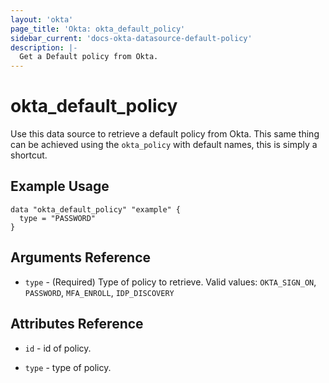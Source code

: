 ```yaml
---
layout: 'okta'
page_title: 'Okta: okta_default_policy'
sidebar_current: 'docs-okta-datasource-default-policy'
description: |-
  Get a Default policy from Okta.
---
```


# okta_default_policy

Use this data source to retrieve a default policy from Okta. This same thing can be achieved using the `okta_policy` with default names, this is simply a shortcut.

## Example Usage

```hcl
data "okta_default_policy" "example" {
  type = "PASSWORD"
}
```

## Arguments Reference

- `type` - (Required) Type of policy to retrieve.  Valid values: `OKTA_SIGN_ON`, `PASSWORD`, `MFA_ENROLL`, `IDP_DISCOVERY`

## Attributes Reference

- `id` - id of policy.

- `type` - type of policy.
